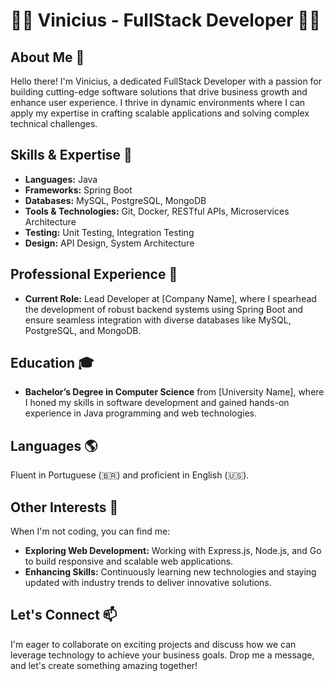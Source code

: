 # 👨‍💻 Vinicius - FullStack Developer 👨‍💻

## About Me 🌟
Hello there! I'm Vinicius, a dedicated FullStack Developer with a passion for building cutting-edge software solutions that drive business growth and enhance user experience. I thrive in dynamic environments where I can apply my expertise in crafting scalable applications and solving complex technical challenges.

## Skills & Expertise 🚀
- **Languages:** Java
- **Frameworks:** Spring Boot
- **Databases:** MySQL, PostgreSQL, MongoDB
- **Tools & Technologies:** Git, Docker, RESTful APIs, Microservices Architecture
- **Testing:** Unit Testing, Integration Testing
- **Design:** API Design, System Architecture

## Professional Experience 💼
- **Current Role:** Lead Developer at [Company Name], where I spearhead the development of robust backend systems using Spring Boot and ensure seamless integration with diverse databases like MySQL, PostgreSQL, and MongoDB.

## Education 🎓
- **Bachelor’s Degree in Computer Science** from [University Name], where I honed my skills in software development and gained hands-on experience in Java programming and web technologies.

## Languages 🌎
Fluent in Portuguese (🇧🇷) and proficient in English (🇺🇸).

## Other Interests 🌟
When I'm not coding, you can find me:
- **Exploring Web Development:** Working with Express.js, Node.js, and Go to build responsive and scalable web applications.
- **Enhancing Skills:** Continuously learning new technologies and staying updated with industry trends to deliver innovative solutions.

## Let's Connect 📫
I'm eager to collaborate on exciting projects and discuss how we can leverage technology to achieve your business goals. Drop me a message, and let's create something amazing together!
